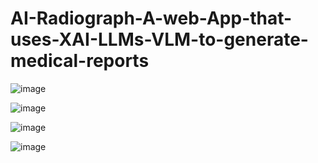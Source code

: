 # AI-Radiograph-A-web-App-that-uses-XAI-LLMs-VLM-to-generate-medical-reports

![image](https://github.com/user-attachments/assets/b9ba30e0-4d6c-4c9b-ad88-e8c79bd04f9f)


![image](https://github.com/user-attachments/assets/8c037055-8a76-498b-a455-dfd24af07e3d)


![image](https://github.com/user-attachments/assets/ad563498-04be-4f78-8c4d-bfd971c444f0)


![image](https://github.com/user-attachments/assets/96a3a71b-d948-488c-bc21-e6070aade970)







